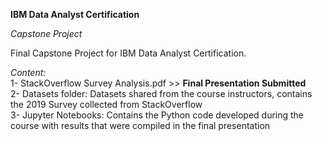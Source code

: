 **IBM Data Analyst Certification**

*Capstone Project*

Final Capstone Project for IBM Data Analyst Certification.

*Content:*  
1- StackOverflow Survey Analysis.pdf >> **Final Presentation Submitted**  
2- Datasets folder: Datasets shared from the course instructors, contains the 2019 Survey collected from StackOverflow  
3- Jupyter Notebooks: Contains the Python code developed during the course with results that were compiled in the final presentation  


